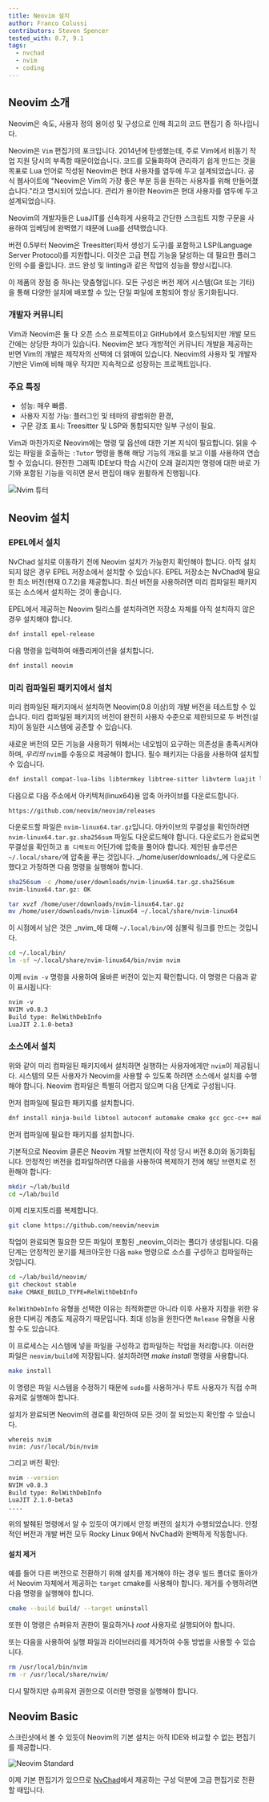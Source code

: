 ```yaml
---
title: Neovim 설치
author: Franco Colussi
contributors: Steven Spencer
tested_with: 8.7, 9.1
tags:
  - nvchad
  - nvim
  - coding
---
```


## Neovim 소개

Neovim은 속도, 사용자 정의 용이성 및 구성으로 인해 최고의 코드 편집기 중 하나입니다.

Neovim은 `Vim` 편집기의 포크입니다. 2014년에 탄생했는데, 주로 Vim에서 비동기 작업 지원 당시의 부족함 때문이었습니다. 코드를 모듈화하여 관리하기 쉽게 만드는 것을 목표로 Lua 언어로 작성된 Neovim은 현대 사용자를 염두에 두고 설계되었습니다. 공식 웹사이트에 "Neovim은 Vim의 가장 좋은 부분 등을 원하는 사용자를 위해 만들어졌습니다."라고 명시되어 있습니다. 관리가 용이한 Neovim은 현대 사용자를 염두에 두고 설계되었습니다.

Neovim의 개발자들은 LuaJIT를 신속하게 사용하고 간단한 스크립트 지향 구문을 사용하여 임베딩에 완벽했기 때문에 Lua를 선택했습니다.

버전 0.5부터 Neovim은 Treesitter(파서 생성기 도구)를 포함하고 LSP(Language Server Protocol)를 지원합니다. 이것은 고급 편집 기능을 달성하는 데 필요한 플러그인의 수를 줄입니다. 코드 완성 및 linting과 같은 작업의 성능을 향상시킵니다.

이 제품의 장점 중 하나는 맞춤형입니다. 모든 구성은 버전 제어 시스템(Git 또는 기타)을 통해 다양한 설치에 배포할 수 있는 단일 파일에 포함되어 항상 동기화됩니다.

### 개발자 커뮤니티

Vim과 Neovim은 둘 다 오픈 소스 프로젝트이고 GitHub에서 호스팅되지만 개발 모드 간에는 상당한 차이가 있습니다. Neovim은 보다 개방적인 커뮤니티 개발을 제공하는 반면 Vim의 개발은 제작자의 선택에 더 얽매여 있습니다. Neovim의 사용자 및 개발자 기반은 Vim에 비해 매우 작지만 지속적으로 성장하는 프로젝트입니다.

### 주요 특징

- 성능: 매우 빠름.
- 사용자 지정 가능: 플러그인 및 테마의 광범위한 환경,
- 구문 강조 표시: Treesitter 및 LSP와 통합되지만 일부 구성이 필요.

Vim과 마찬가지로 Neovim에는 명령 및 옵션에 대한 기본 지식이 필요합니다. 읽을 수 있는 파일을 호출하는 `:Tutor` 명령을 통해 해당 기능의 개요를 보고 이를 사용하여 연습할 수 있습니다. 완전한 그래픽 IDE보다 학습 시간이 오래 걸리지만 명령에 대한 바로 가기와 포함된 기능을 익히면 문서 편집이 매우 원활하게 진행됩니다.

![Nvim 튜터](images/neovim_tutor.png)

## Neovim 설치

### EPEL에서 설치

NvChad 설치로 이동하기 전에 Neovim 설치가 가능한지 확인해야 합니다. 아직 설치되지 않은 경우 EPEL 저장소에서 설치할 수 있습니다. EPEL 저장소는 NvChad에 필요한 최소 버전(현재 0.7.2)을 제공합니다. 최신 버전을 사용하려면 미리 컴파일된 패키지 또는 소스에서 설치하는 것이 좋습니다.

EPEL에서 제공하는 Neovim 릴리스를 설치하려면 저장소 자체를 아직 설치하지 않은 경우 설치해야 합니다.

```bash
dnf install epel-release
```

다음 명령을 입력하여 애플리케이션을 설치합니다.

```bash
dnf install neovim
```

### 미리 컴파일된 패키지에서 설치

미리 컴파일된 패키지에서 설치하면 Neovim(0.8 이상)의 개발 버전을 테스트할 수 있습니다. 미리 컴파일된 패키지의 버전이 완전히 사용자 수준으로 제한되므로 두 버전(설치)이 동일한 시스템에 공존할 수 있습니다.

새로운 버전의 모든 기능을 사용하기 위해서는 네오빔이 요구하는 의존성을 충족시켜야 하며, _우리의_ `nvim`를 수동으로 제공해야 합니다. 필수 패키지는 다음을 사용하여 설치할 수 있습니다.

```bash
dnf install compat-lua-libs libtermkey libtree-sitter libvterm luajit luajit2.1-luv msgpack unibilium xsel
```

다음으로 다음 주소에서 아키텍처(linux64)용 압축 아카이브를 다운로드합니다.

```text
https://github.com/neovim/neovim/releases
```

다운로드할 파일은 `nvim-linux64.tar.gz`입니다. 아카이브의 무결성을 확인하려면 `nvim-linux64.tar.gz.sha256sum` 파일도 다운로드해야 합니다. 다운로드가 완료되면 무결성을 확인하고 `홈 디렉토리` 어딘가에 압축을 풀어야 합니다. 제안된 솔루션은 `~/.local/share/`에 압축을 푸는 것입니다. _/home/user/downloads/_에 다운로드했다고 가정하면 다음 명령을 실행해야 합니다.

```bash
sha256sum -c /home/user/downloads/nvim-linux64.tar.gz.sha256sum
nvim-linux64.tar.gz: OK

tar xvzf /home/user/downloads/nvim-linux64.tar.gz
mv /home/user/downloads/nvim-linux64 ~/.local/share/nvim-linux64
```

이 시점에서 남은 것은 _nvim_에 대해 `~/.local/bin/`에 심볼릭 링크를 만드는 것입니다.

```bash
cd ~/.local/bin/
ln -sf ~/.local/share/nvim-linux64/bin/nvim nvim
```

이제 `nvim -v` 명령을 사용하여 올바른 버전이 있는지 확인합니다. 이 명령은 다음과 같이 표시됩니다:

```txt
nvim -v
NVIM v0.8.3
Build type: RelWithDebInfo
LuaJIT 2.1.0-beta3
```

### 소스에서 설치

위와 같이 미리 컴파일된 패키지에서 설치하면 실행하는 사용자에게만 `nvim`이 제공됩니다. 시스템의 모든 사용자가 Neovim을 사용할 수 있도록 하려면 소스에서 설치를 수행해야 합니다. Neovim 컴파일은 특별히 어렵지 않으며 다음 단계로 구성됩니다.

먼저 컴파일에 필요한 패키지를 설치합니다.

```bash
dnf install ninja-build libtool autoconf automake cmake gcc gcc-c++ make pkgconfig unzip patch gettext curl git
```

먼저 컴파일에 필요한 패키지를 설치합니다.

기본적으로 Neovim 클론은 Neovim 개발 브랜치(이 작성 당시 버전 8.0)와 동기화됩니다. 안정적인 버전을 컴파일하려면 다음을 사용하여 복제하기 전에 해당 브랜치로 전환해야 합니다:

```bash
mkdir ~/lab/build
cd ~/lab/build
```

이제 리포지토리를 복제합니다.

```bash
git clone https://github.com/neovim/neovim
```

작업이 완료되면 필요한 모든 파일이 포함된 _neovim_이라는 폴더가 생성됩니다. 다음 단계는 안정적인 분기를 체크아웃한 다음 `make` 명령으로 소스를 구성하고 컴파일하는 것입니다.


```bash
cd ~/lab/build/neovim/
git checkout stable
make CMAKE_BUILD_TYPE=RelWithDebInfo
```

`RelWithDebInfo` 유형을 선택한 이유는 최적화뿐만 아니라 이후 사용자 지정을 위한 유용한 디버깅 계층도 제공하기 때문입니다. 최대 성능을 원한다면 `Release` 유형을 사용할 수도 있습니다.

이 프로세스는 시스템에 넣을 파일을 구성하고 컴파일하는 작업을 처리합니다. 이러한 파일은 `neovim/build`에 저장됩니다. 설치하려면 _make install_ 명령을 사용합니다.

```bash
make install
```

이 명령은 파일 시스템을 수정하기 때문에 `sudo`를 사용하거나 루트 사용자가 직접 수퍼유저로 실행해야 합니다.

설치가 완료되면 Neovim의 경로를 확인하여 모든 것이 잘 되었는지 확인할 수 있습니다.

```
whereis nvim
nvim: /usr/local/bin/nvim
```

그리고 버전 확인:

```bash
nvim --version
NVIM v0.8.3
Build type: RelWithDebInfo
LuaJIT 2.1.0-beta3
....
```

위의 발췌된 명령에서 알 수 있듯이 여기에서 안정 버전의 설치가 수행되었습니다. 안정적인 버전과 개발 버전 모두 Rocky Linux 9에서 NvChad와 완벽하게 작동합니다.

#### 설치 제거

예를 들어 다른 버전으로 전환하기 위해 설치를 제거해야 하는 경우 빌드 폴더로 돌아가서 Neovim 자체에서 제공하는 `target` cmake를 사용해야 합니다. 제거를 수행하려면 다음 명령을 실행해야 합니다.

```bash
cmake --build build/ --target uninstall
```

또한 이 명령은 슈퍼유저 권한이 필요하거나 _root_ 사용자로 실행되어야 합니다.

또는 다음을 사용하여 실행 파일과 라이브러리를 제거하여 수동 방법을 사용할 수 있습니다.

```bash
rm /usr/local/bin/nvim
rm -r /usr/local/share/nvim/
```

다시 말하지만 슈퍼유저 권한으로 이러한 명령을 실행해야 합니다.

## Neovim Basic

스크린샷에서 볼 수 있듯이 Neovim의 기본 설치는 아직 IDE와 비교할 수 없는 편집기를 제공합니다.

![Neovim Standard](images/nvim_standard.png)

이제 기본 편집기가 있으므로 [NvChad](install_nvchad.md)에서 제공하는 구성 덕분에 고급 편집기로 전환할 때입니다.
